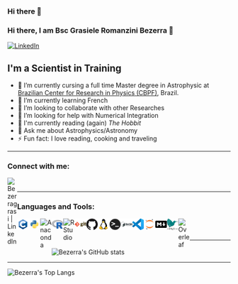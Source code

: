 ### Hi there 👋

<!--
**Bezerragrasi/Bezerragrasi** is a ✨ _special_ ✨ repository because its `README.md` (this file) appears on your GitHub profile.
-->


### Hi there, I am Bsc Grasiele Romanzini Bezerra 👋

[![LinkedIn][linkedin-shield]][linkedin-url]

## I'm a Scientist in Training

- 🔭 I’m currently cursing a full time Master degree in Astrophysic at [Brazilian Center for Research in Physics (CBPF)][CBPF-url], Brazil.
- 🌱 I’m currently learning French
- 👯 I’m looking to collaborate with other Researches
- 🤔 I’m looking for help with Numerical Integration
- 📖 I'm currently reading (again) *The Hobbit*
- 💬 Ask me about Astrophysics/Astronomy
- ⚡ Fun fact: I love reading, cooking and traveling
<!-- - 📫 How to reach me: ... -->

---

### Connect with me:


<!-- [<img align="left" alt="homepage" width="22px" src="https://raw.githubusercontent.com/iconic/open-iconic/master/svg/globe.svg" />][personal-url] -->
[<img align="left" alt="Bezerragrasi | LinkedIn" width="22px" src="https://cdn.jsdelivr.net/npm/simple-icons@v3/icons/linkedin.svg"/>][linkedin-url]
<br/>

---

### Languages and Tools:
<img align="left" alt="C" width="26px" src="https://raw.githubusercontent.com/github/explore/f3e22f0dca2be955676bc70d6214b95b13354ee8/topics/c/c.png"/>
<img align="left" alt="Python" width="26px" src="https://raw.githubusercontent.com/github/explore/80688e429a7d4ef2fca1e82350fe8e3517d3494d/topics/python/python.png"/>
<img align="left" alt="Anaconda" width="26px" src="https://anaconda.org/static/img/anaconda-symbol.svg"/>
<img align="left" alt="R" width="26px" src="https://raw.githubusercontent.com/github/explore/80688e429a7d4ef2fca1e82350fe8e3517d3494d/topics/r/r.png"/>
<img align="left" alt="RStudio" width="26px" src="https://d33wubrfki0l68.cloudfront.net/62bcc8535a06077094ca3c29c383e37ad7334311/a263f/assets/img/logo.svg"/>
<img align="left" alt="Git" width="26px" src="https://raw.githubusercontent.com/github/explore/80688e429a7d4ef2fca1e82350fe8e3517d3494d/topics/git/git.png"/>
<img align="left" alt="GitHub" width="26px" src="https://raw.githubusercontent.com/github/explore/78df643247d429f6cc873026c0622819ad797942/topics/github/github.png"/>
<img align="left" alt="Linux" width="26px" src="https://raw.githubusercontent.com/github/explore/80688e429a7d4ef2fca1e82350fe8e3517d3494d/topics/linux/linux.png"/>
<img align="left" alt="Terminal" width="26px" src="https://raw.githubusercontent.com/github/explore/80688e429a7d4ef2fca1e82350fe8e3517d3494d/topics/terminal/terminal.png"/>
<img align="left" alt="Bash" width="26px" src="https://raw.githubusercontent.com/github/explore/80688e429a7d4ef2fca1e82350fe8e3517d3494d/topics/bash/bash.png"/>
<img align="left" alt="Visual Studio Code" width="26px" src="https://raw.githubusercontent.com/github/explore/80688e429a7d4ef2fca1e82350fe8e3517d3494d/topics/visual-studio-code/visual-studio-code.png"/>
<img align="left" alt="Jupyter Notebook" width="26px" src="https://raw.githubusercontent.com/github/explore/80688e429a7d4ef2fca1e82350fe8e3517d3494d/topics/jupyter-notebook/jupyter-notebook.png"/>
<img align="left" alt="Markdown" width="26px" src="https://raw.githubusercontent.com/github/explore/80688e429a7d4ef2fca1e82350fe8e3517d3494d/topics/markdown/markdown.png"/>
<img align="left" alt="LaTeX" width="26px" src="https://raw.githubusercontent.com/github/explore/80688e429a7d4ef2fca1e82350fe8e3517d3494d/topics/latex/latex.png"/>
<img align="left" alt="Overleaf" width="26px" src="https://simpleicons.org/icons/overleaf.svg"/>

<br />
<br />

---

![Bezerra's GitHub stats](https://github-readme-stats.vercel.app/api?username=Bezerragrasi&count_private=true&show_icons=true)

---

![Bezerra's Top Langs](https://github-readme-stats.vercel.app/api/top-langs/?username=Bezerragrasi&layout=compact)

<!-- personal links -->
[personal-url]: #
[linkedin-url]: https://linkedin.com/in/grasiele-romanzini-bezerra/

<!-- professional links -->
[CBPF-url]: https://www2.cbpf.br/index.php/pt-br/

<!-- shields links -->
[linkedin-shield]: https://img.shields.io/badge/LinkkedIn-🔗-99F4FB?style=for-the-badge&logo=linkedin&logoColor=99F4FB
